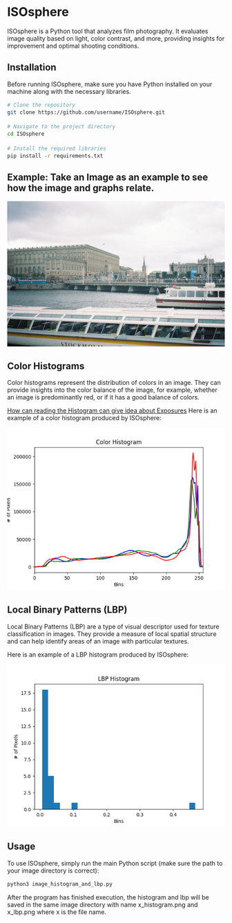 # ISOsphere
ISOsphere is a Python tool that analyzes film photography. It evaluates image quality based on light, color contrast, and more, providing insights for improvement and optimal shooting conditions.

## Installation
Before running ISOsphere, make sure you have Python installed on your machine along with the necessary libraries.

```bash
# Clone the repository
git clone https://github.com/username/ISOsphere.git

# Navigate to the project directory
cd ISOsphere

# Install the required libraries
pip install -r requirements.txt
```

## Example: Take an Image as an example to see how the image and graphs relate. 

![Example Image](https://github.com/hdparmar/ISOsphere/blob/main/images/000042.JPG)

## Color Histograms
Color histograms represent the distribution of colors in an image. They can provide insights into the color balance of the image, for example, whether an image is predominantly red, or if it has a good balance of colors. 

[How can reading the Histogram can give idea about Exposures](https://photographylife.com/understanding-histograms-in-photography)
Here is an example of a color histogram produced by ISOsphere:

![Color Histogram](https://github.com/hdparmar/ISOsphere/blob/main/images/000042_histogram.png)

## Local Binary Patterns (LBP)
Local Binary Patterns (LBP) are a type of visual descriptor used for texture classification in images. They provide a measure of local spatial structure and can help identify areas of an image with particular textures.

Here is an example of a LBP histogram produced by ISOsphere:

![LBP Histogram](https://github.com/hdparmar/ISOsphere/blob/main/images/000042_lbp.png)

## Usage
To use ISOsphere, simply run the main Python script (make sure the path to your image directory is correct):
```bash
python3 image_histogram_and_lbp.py
```

After the program has finished execution, the histogram and lbp will be saved in the same image directory with name x_histogram.png and x_lbp.png where x is the file name.
